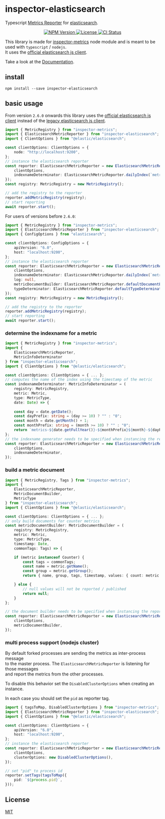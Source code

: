 # inspector-elasticsearch
Typescript [Metrics Reporter](https://github.com/rstiller/inspector-metrics/blob/master/lib/metrics/metric-reporter.ts) for
[elasticsearch](https://www.elastic.co/de/products/elasticsearch).

<p align="center">
    <a href="https://www.npmjs.org/package/inspector-elasticsearch">
        <img src="https://img.shields.io/npm/v/inspector-elasticsearch.svg" alt="NPM Version">
    </a>
    <a href="https://www.npmjs.org/package/inspector-elasticsearch">
        <img src="https://img.shields.io/npm/l/inspector-elasticsearch.svg" alt="License">
    </a>
    <a href="https://github.com/rstiller/inspector-metrics/tree/master/packages/inspector-elasticsearch">
        <img src="https://github.com/rstiller/inspector-metrics/workflows/CI/badge.svg" alt="CI Status">
    </a>
</p>

This library is made for [inspector-metrics](https://github.com/rstiller/inspector-metrics) node module and
is meant to be used with `typescript` / `nodejs`.  
It uses the [official elasticsearch js client](https://www.npmjs.com/package/@elastic/elasticsearch).

Take a look at the [Documentation](https://rstiller.github.io/inspector-metrics/).

## install

`npm install --save inspector-elasticsearch`

## basic usage

From version `2.6.0` onwards this library uses the [official elasticsearch js client](https://www.npmjs.com/package/@elastic/elasticsearch) instead of the [legacy elasticsearch js client](https://www.npmjs.com/package/elasticsearch).

```typescript
import { MetricRegistry } from "inspector-metrics";
import { ElasticsearchMetricReporter } from "inspector-elasticsearch";
import { ClientOptions } from "@elastic/elasticsearch";

const clientOptions: ClientOptions = {
    node: "http://localhost:9200",
};
// instance the elasticsearch reporter
const reporter: ElasticsearchMetricReporter = new ElasticsearchMetricReporter({
    clientOptions,
    indexnameDeterminator: ElasticsearchMetricReporter.dailyIndex(`metrics`),
});
const registry: MetricRegistry = new MetricRegistry();

// add the registry to the reporter
reporter.addMetricRegistry(registry);
// start reporting
await reporter.start();
```

For users of versions before `2.6.0`:  
```typescript
import { MetricRegistry } from "inspector-metrics";
import { ElasticsearchMetricReporter } from "inspector-elasticsearch";
import { ConfigOptions } from "elasticsearch";

const clientOptions: ConfigOptions = {
    apiVersion: "6.0",
    host: "localhost:9200",
};
// instance the elasticsearch reporter
const reporter: ElasticsearchMetricReporter = new ElasticsearchMetricReporter({
    clientOptions,
    indexnameDeterminator: ElasticsearchMetricReporter.dailyIndex(`metrics`),
    log: null,
    metricDocumentBuilder: ElasticsearchMetricReporter.defaultDocumentBuilder(),
    typeDeterminator: ElasticsearchMetricReporter.defaultTypeDeterminator(),
});
const registry: MetricRegistry = new MetricRegistry();

// add the registry to the reporter
reporter.addMetricRegistry(registry);
// start reporting
await reporter.start();
```

### determine the indexname for a metric

```typescript
import { MetricRegistry } from "inspector-metrics";
import {
    ElasticsearchMetricReporter,
    MetricInfoDeterminator
} from "inspector-elasticsearch";
import { ClientOptions } from "@elastic/elasticsearch";

const clientOptions: ClientOptions = { ... };
// computes the name of the index using the timestamp of the metric
const indexnameDeterminator: MetricInfoDeterminator = (
    registry: MetricRegistry,
    metric: Metric,
    type: MetricType,
    date: Date) => {
    
    const day = date.getDate();
    const dayPrefix: string = (day >= 10) ? "" : "0";
    const month = date.getMonth() + 1;
    const monthPrefix: string = (month >= 10) ? "" : "0";
    return `metrics-${date.getFullYear()}-${monthPrefix}${month}-${dayPrefix}${day}`;
};
// the indexname generator needs to be specified when instancing the reporter
const reporter: ElasticsearchMetricReporter = new ElasticsearchMetricReporter({
    clientOptions,
    indexnameDeterminator,
});
```

### build a metric document

```typescript
import { MetricRegistry, Tags } from "inspector-metrics";
import {
    ElasticsearchMetricReporter,
    MetricDocumentBuilder,
    MetricType
} from "inspector-elasticsearch";
import { ClientOptions } from "@elastic/elasticsearch";

const clientOptions: ClientOptions = { ... };
// only build documents for counter metrics
const metricDocumentBuilder: MetricDocumentBuilder = (
    registry: MetricRegistry,
    metric: Metric,
    type: MetricType,
    timestamp: Date,
    commonTags: Tags) => {

    if (metric instanceof Counter) {
        const tags = commonTags;
        const name = metric.getName();
        const group = metric.getGroup();
        return { name, group, tags, timestamp, values: { count: metric.getCount() }, type };

    } else {
        // null values will not be reported / published
        return null;
    }
};

// the document builder needs to be specified when instancing the reporter
const reporter: ElasticsearchMetricReporter = new ElasticsearchMetricReporter({
    clientOptions,
    metricDocumentBuilder,
});
```

### multi process support (nodejs cluster)

By default forked processes are sending the metrics as inter-process message  
to the master process. The `ElasticsearchMetricReporter` is listening for those messages  
and report the metrics from the other processes.  

To disable this behavior set the `DisabledClusterOptions` when creating an instance.  

In each case you should set the `pid` as reporter tag.  

```typescript
import { tagsToMap, DisabledClusterOptions } from "inspector-metrics";
import { ElasticsearchMetricReporter } from "inspector-elasticsearch";
import { ClientOptions } from "@elastic/elasticsearch";

const clientOptions: ClientOptions = {
    apiVersion: "6.0",
    host: "localhost:9200",
};
// instance the elasticsearch reporter
const reporter: ElasticsearchMetricReporter = new ElasticsearchMetricReporter({
    clientOptions,
    clusterOptions: new DisabledClusterOptions(),
});

// set "pid" to process id
reporter.setTags(tagsToMap({
    pid: `${process.pid}`,
}));
```

## License

[MIT](https://www.opensource.org/licenses/mit-license.php)

